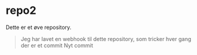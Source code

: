 # repo2
Dette er et øve repository.
>Jeg har lavet en webhook til dette repository, som tricker hver gang der er et commit
>Nyt commit
